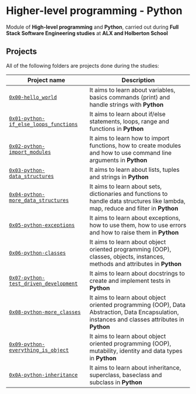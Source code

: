 # Higher-level programming - Python
Module of **High-level programming** and **Python**, carried out during **Full Stack Software Engineering studies** at **ALX and Holberton School**

## Projects
All of the following folders are projects done during the studies:

| Project name | Description |
| ------------ | ----------- |
| [`0x00-hello_world`](https://github.com/Joephy527/alx-higher_level_programming/tree/master/0x00-python-hello_world) | It aims to learn about variables, basics commands (print) and handle strings with **Python** |
| [`0x01-python-if_else_loops_functions`](https://github.com/Joephy527/alx-higher_level_programming/tree/master/0x01-python-if_else_loops_functions) | It aims to learn about if/else statements, loops, range and functions in **Python** |
| [`0x02-python-import_modules`](https://github.com/Joephy527/alx-higher_level_programming/tree/master/0x02-python-import_modules) | It aims to learn how to import functions, how to create modules and how to use command line arguments in **Python** |
| [`0x03-python-data_structures`](https://github.com/Joephy527/alx-higher_level_programming/tree/master/0x03-python-data_structures) | It aims to learn about lists, tuples and strings in **Python** |
| [`0x04-python-more_data_structures`](https://github.com/Joephy527/alx-higher_level_programming/tree/master/0x04-python-more_data_structures) |It aims to learn about sets, dictionaries and functions to handle data structures like lambda, map, reduce and filter in **Python** |
| [`0x05-python-exceptions`](https://github.com/Joephy527/alx-higher_level_programming/tree/master/0x05-python-exceptions) |It aims to learn about exceptions, how to use them, how to use errors and how to raise them in **Python** |
| [`0x06-python-classes`](https://github.com/Joephy527/alx-higher_level_programming/tree/master/0x06-python-classes) |It aims to learn about object oriented programming (OOP), classes, objects, instances, methods and attributes in **Python** |
| [`0x07-python-test_driven_development`](https://github.com/Joephy527/alx-higher_level_programming/tree/master/0x07-python-test_driven_development) |It aims to learn about docstrings to create and implement tests in **Python** |
| [`0x08-python-more_classes`](https://github.com/Joephy527/alx-higher_level_programming/tree/master/0x08-python-more_classes) |It aims to learn about object oriented programming (OOP), Data Abstraction, Data Encapsulation, instances and classes attributes in **Python** |
| [`0x09-python-everything_is_object`](https://github.com/Joephy527/alx-higher_level_programming/tree/master/0x09-python-everything_is_object) |It aims to learn about object oriented programming (OOP), mutability, identity and data types in **Python** |
| [`0x0A-python-inheritance`](https://github.com/Joephy527/alx-higher_level_programming/tree/master/0x0A-python-inheritance) |It aims to learn about inheritance, superclass, baseclass and subclass in **Python** |
